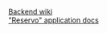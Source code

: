 [Backend wiki](https://github.com/photobank/backend/wiki)  
["Reservo" application docs](http://docs.mfscripts.com/reservo/)

